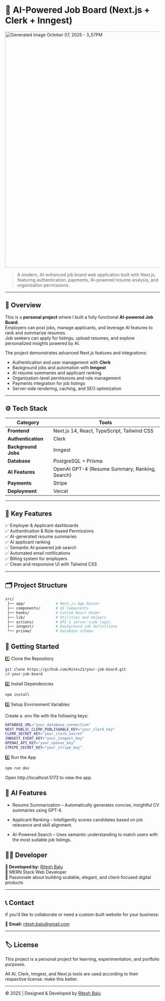 # 💼 AI-Powered Job Board (Next.js + Clerk + Inngest)

<img width="1344" height="768" alt="Generated Image October 07, 2025 - 3_57PM" src="https://github.com/user-attachments/assets/0837df1a-784f-410a-b80d-ae7e55a9bc69" />

> A modern, AI-enhanced job board web application built with Next.js, featuring authentication, payments, AI-powered resume analysis, and organization permissions.

---

## 📖 Overview

This is a **personal project** where I built a fully functional **AI-powered Job Board**.  
Employers can post jobs, manage applicants, and leverage AI features to rank and summarize resumes.  
Job seekers can apply for listings, upload resumes, and explore personalized insights powered by AI.

The project demonstrates advanced Next.js features and integrations:
- Authentication and user management with **Clerk**  
- Background jobs and automation with **Inngest**  
- AI resume summaries and applicant ranking  
- Organization-level permissions and role management  
- Payments integration for job listings  
- Server-side rendering, caching, and SEO optimization  

---

## ⚙️ Tech Stack

| Category | Tools |
|-----------|--------|
| **Frontend** | Next.js 14, React, TypeScript, Tailwind CSS |
| **Authentication** | Clerk |
| **Background Jobs** | Inngest |
| **Database** | PostgreSQL + Prisma |
| **AI Features** | OpenAI GPT-4 (Resume Summary, Ranking, Search) |
| **Payments** | Stripe |
| **Deployment** | Vercel |

---

## 🧩 Key Features

✅ Employer & Applicant dashboards  
✅ Authentication & Role-based Permissions  
✅ AI-generated resume summaries  
✅ AI applicant ranking  
✅ Semantic AI-powered job search  
✅ Automated email notifications  
✅ Billing system for employers  
✅ Clean and responsive UI with Tailwind CSS  

---

## 🗂️ Project Structure

```bash
src/
 ├── app/              # Next.js App Router
 ├── components/       # UI Components
 ├── hooks/            # Custom React Hooks
 ├── lib/              # Utilities and helpers
 ├── actions/          # API & server-side logic
 ├── inngest/          # Background job definitions
 └── prisma/           # Database schema
```

## 🚀 Getting Started

1️⃣ Clone the Repository

```bash
git clone https://github.com/Rites23/your-job-board.git
cd your-job-board
```

2️⃣ Install Dependencies

```bash
npm install
```

3️⃣ Setup Environment Variables

Create a .env file with the following keys:

```bash
DATABASE_URL="your_database_connection"
NEXT_PUBLIC_CLERK_PUBLISHABLE_KEY="your_clerk_key"
CLERK_SECRET_KEY="your_clerk_secret"
INNGEST_EVENT_KEY="your_inngest_key"
OPENAI_API_KEY="your_openai_key"
STRIPE_SECRET_KEY="your_stripe_key"
```

4️⃣ Run the App

```bash
npm run dev
```

Open http://localhost:5173 to view the app.

## 🧠 AI Features

- Resume Summarization – Automatically generates concise, insightful CV summaries using GPT-4.

- Applicant Ranking – Intelligently scores candidates based on job relevance and skill alignment.

- AI-Powered Search – Uses semantic understanding to match users with the most suitable job listings.

## 🧑‍💻 Developer

**👤 Developed by:** [Ritesh Balu](https://github.com/Rites23)  
💼 MERN Stack Web Developer  
🚀 Passionate about building scalable, elegant, and client-focused digital products
 
---

## 📞 Contact

If you’d like to collaborate or need a custom-built website for your business:

📧 **Email:** ritesh.balu@gmail.com   

---

## 🏷️ License

This project is a personal project for learning, experimentation, and portfolio purposes. 

All AI, Clerk, Inngest, and Next.js tools are used according to their respective license. make this better.

---

© 2025 | Designed & Developed by [Ritesh Balu](https://github.com/Rites23)
